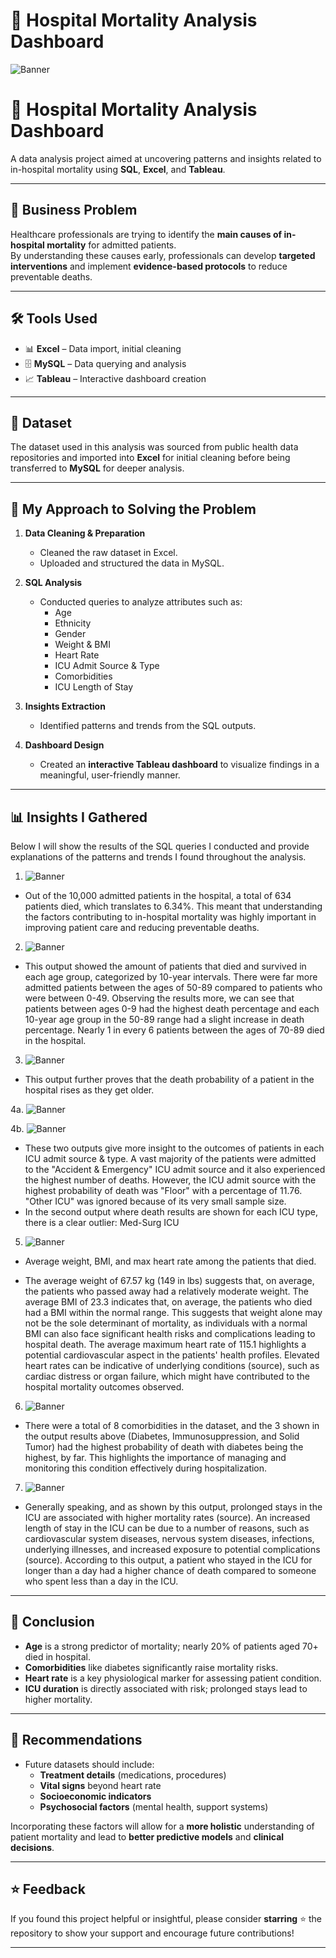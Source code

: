 # 🏥 Hospital Mortality Analysis Dashboard

![Banner](https://raw.githubusercontent.com/Prachibansal11/Hospital-Mortality-Prediction-Using-SQL/e7d1e0072ae3ea8a6814d481058771e2360f5129/Hospital%20Mortality%20Dashboard%20(Tableau).png)

# 🏥 Hospital Mortality Analysis Dashboard

A data analysis project aimed at uncovering patterns and insights related to in-hospital mortality using **SQL**, **Excel**, and **Tableau**.

---

## 📌 Business Problem

Healthcare professionals are trying to identify the **main causes of in-hospital mortality** for admitted patients.  
By understanding these causes early, professionals can develop **targeted interventions** and implement **evidence-based protocols** to reduce preventable deaths.

---

## 🛠️ Tools Used

- 📊 **Excel** – Data import, initial cleaning
- 🗄️ **MySQL** – Data querying and analysis
- 📈 **Tableau** – Interactive dashboard creation

---

## 📂 Dataset

The dataset used in this analysis was sourced from public health data repositories and imported into **Excel** for initial cleaning before being transferred to **MySQL** for deeper analysis.

---

## 🚀 My Approach to Solving the Problem

1. **Data Cleaning & Preparation**
   - Cleaned the raw dataset in Excel.
   - Uploaded and structured the data in MySQL.
  
2. **SQL Analysis**
   - Conducted queries to analyze attributes such as:
     - Age
     - Ethnicity
     - Gender
     - Weight & BMI
     - Heart Rate
     - ICU Admit Source & Type
     - Comorbidities
     - ICU Length of Stay

3. **Insights Extraction**
   - Identified patterns and trends from the SQL outputs.
  
4. **Dashboard Design**
   - Created an **interactive Tableau dashboard** to visualize findings in a meaningful, user-friendly manner.

---


## 📊 Insights I Gathered
 Below I will show the results of the SQL queries I conducted and provide explanations of the patterns and trends I found throughout the analysis.

1. ![Banner](https://raw.githubusercontent.com/Prachibansal11/Hospital-Mortality-Prediction-Using-SQL/a9c57d60cacc29e43caa9ca0063ea065cc589bc2/1h.png)
- Out of the 10,000 admitted patients in the hospital, a total of 634 patients died, which translates to 6.34%. This meant that understanding the factors contributing to in-hospital mortality was highly important in improving patient care and reducing preventable deaths.

2. ![Banner](https://raw.githubusercontent.com/Prachibansal11/Hospital-Mortality-Prediction-Using-SQL/b866eab26bbc1a753d834d6a53d5835c098fdfda/2h.png)
- This output showed the amount of patients that died and survived in each age group, categorized by 10-year intervals. There were far more admitted patients between the ages of 50-89 compared to patients who were between 0-49. Observing the results more, we can see that patients between ages 0-9 had the highest death percentage and each 10-year age group in the 50-89 range had a slight increase in death percentage. Nearly 1 in every 6 patients between the ages of 70-89 died in the hospital.

3. ![Banner](https://raw.githubusercontent.com/Prachibansal11/Hospital-Mortality-Prediction-Using-SQL/e3d30c44422dd693b8c02dbe4388533a5681d04c/3h.png)
- This output further proves that the death probability of a patient in the hospital rises as they get older.


4a. ![Banner](https://raw.githubusercontent.com/Prachibansal11/Hospital-Mortality-Prediction-Using-SQL/57d2ab999dacd03c320c715a3de857585ad25c67/4h1.png)


4b. ![Banner](https://raw.githubusercontent.com/Prachibansal11/Hospital-Mortality-Prediction-Using-SQL/c53b5117c6ac14b8ed13588ab5135583be87b37c/4h2.png)
- These two outputs give more insight to the outcomes of patients in each ICU admit source & type. A vast majority of the patients were admitted to the "Accident & Emergency" ICU admit source and it also experienced the highest number of deaths. However, the ICU admit source with the highest probability of death was "Floor" with a percentage of 11.76. "Other ICU" was ignored because of its very small sample size.
- In the second output where death results are shown for each ICU type, there is a clear outlier: Med-Surg ICU

5. ![Banner](https://raw.githubusercontent.com/Prachibansal11/Hospital-Mortality-Prediction-Using-SQL/ffa77106da411382b5bf678996d603df78784d63/5h.png)
- Average weight, BMI, and max heart rate among the patients that died.

- The average weight of 67.57 kg (149 in lbs) suggests that, on average, the patients who passed away had a relatively moderate weight. The average BMI of 23.3 indicates that, on average, the patients who died had a BMI within the normal range. This suggests that weight alone may not be the sole determinant of mortality, as individuals with a normal BMI can also face significant health risks and complications leading to hospital death. The average maximum heart rate of 115.1 highlights a potential cardiovascular aspect in the patients' health profiles. Elevated heart rates can be indicative of underlying conditions (source), such as cardiac distress or organ failure, which might have contributed to the hospital mortality outcomes observed.

6. ![Banner](https://raw.githubusercontent.com/Prachibansal11/Hospital-Mortality-Prediction-Using-SQL/ecbcbab5b4c06e7e5c244c156b5c6d6c8fe3fbee/6h.png)
- There were a total of 8 comorbidities in the dataset, and the 3 shown in the output results above (Diabetes, Immunosuppression, and Solid Tumor) had the highest probability of death with diabetes being the highest, by far. This highlights the importance of managing and monitoring this condition effectively during hospitalization.

7. ![Banner](https://raw.githubusercontent.com/Prachibansal11/Hospital-Mortality-Prediction-Using-SQL/077b902a42641667b70fa2ecaf9a137fe8a00d49/7h.png)
- Generally speaking, and as shown by this output, prolonged stays in the ICU are associated with higher mortality rates (source). An increased length of stay in the ICU can be due to a number of reasons, such as cardiovascular system diseases, nervous system diseases, infections, underlying illnesses, and increased exposure to potential complications (source). According to this output, a patient who stayed in the ICU for longer than a day had a higher chance of death compared to someone who spent less than a day in the ICU.

---

## 🧠 Conclusion

- **Age** is a strong predictor of mortality; nearly 20% of patients aged 70+ died in hospital.
- **Comorbidities** like diabetes significantly raise mortality risks.
- **Heart rate** is a key physiological marker for assessing patient condition.
- **ICU duration** is directly associated with risk; prolonged stays lead to higher mortality.

---

## 🔎 Recommendations

- Future datasets should include:
  - **Treatment details** (medications, procedures)
  - **Vital signs** beyond heart rate
  - **Socioeconomic indicators**
  - **Psychosocial factors** (mental health, support systems)

Incorporating these factors will allow for a **more holistic** understanding of patient mortality and lead to **better predictive models** and **clinical decisions**.

---
## ⭐ Feedback

If you found this project helpful or insightful, please consider **starring** ⭐ the repository to show your support and encourage future contributions!


---


